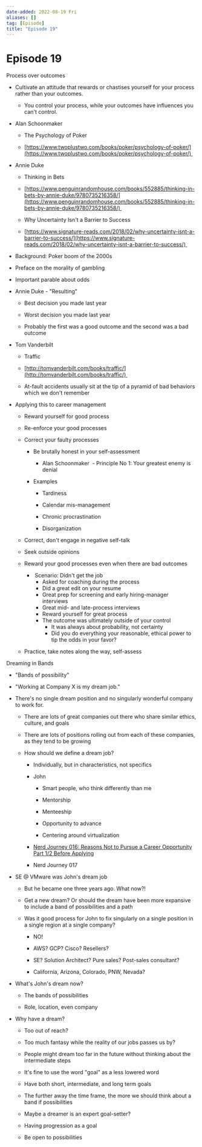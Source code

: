 ```yaml
---
date-added: 2022-08-19 Fri
aliases: []
tag: [Episode]
title: "Episode 19"
---
```


# Episode 19

Process over outcomes 

-   Cultivate an attitude that rewards or chastises yourself for your process rather than your outcomes. 
    
    -   You control your process, while your outcomes have influences you can't control. 
        
-   Alan Schoonmaker 
    
    -   The Psychology of Poker 
        
    -   [https://www.twoplustwo.com/books/poker/psychology-of-poker/](https://www.twoplustwo.com/books/poker/psychology-of-poker/) 
        
-   Annie Duke 
    
    -   Thinking in Bets 
        
    -   [https://www.penguinrandomhouse.com/books/552885/thinking-in-bets-by-annie-duke/9780735216358/](https://www.penguinrandomhouse.com/books/552885/thinking-in-bets-by-annie-duke/9780735216358/) 
        
    -   Why Uncertainty Isn't a Barrier to Success 
        
    -   [https://www.signature-reads.com/2018/02/why-uncertainty-isnt-a-barrier-to-success/](https://www.signature-reads.com/2018/02/why-uncertainty-isnt-a-barrier-to-success/) 
        
-   Background: Poker boom of the 2000s 
    
-   Preface on the morality of gambling 
    
-   Important parable about odds 
    
-   Annie Duke - "Resulting" 
    
    -   Best decision you made last year 
        
    -   Worst decision you made last year 
        
    -   Probably the first was a good outcome and the second was a bad outcome 
        
-   Tom Vanderbilt 
    
    -   Traffic 
        
    -   [http://tomvanderbilt.com/books/traffic/](http://tomvanderbilt.com/books/traffic/) 
        
    -   At-fault accidents usually sit at the tip of a pyramid of bad behaviors which we don't remember 
        
-   Applying this to career management 
    
    -   Reward yourself for good process 
        
    -   Re-enforce your good processes 
        
    -   Correct your faulty processes 
        
        -   Be brutally honest in your self-assessment 
            
            -   Alan Schoonmaker  - Principle No 1: Your greatest enemy is denial 
                
        -   Examples 
            
            -   Tardiness 
                
            -   Calendar mis-management 
                
            -   Chronic procrastination 
                
            -   Disorganization 
                
    -   Correct, don't engage in negative self-talk 
        
    -   Seek outside opinions 
        
    -   Reward your good processes even when there are bad outcomes 
        
        -    Scenario: Didn't get the job 
            - Asked for coaching during the process 
            - Did a great edit on your resume 
            - Great prep for screening and early hiring-manager interviews 
            - Great mid- and late-process interviews
            - Reward yourself for great process
            - The outcome was ultimately outside of your control
                -   It was always about probability, not certainty 
                -   Did you do everything your reasonable, ethical power to tip the odds in your favor? 
    
    -   Practice, take notes along the way, self-assess 
        

Dreaming in Bands 

-   "Bands of possibility" 
    
-   "Working at Company X is my dream job." 
    
-   There's no single dream position and no singularly wonderful company to work for. 
    
    -   There are lots of great companies out there who share similar ethics, culture, and goals 
        
    -   There are lots of positions rolling out from each of these companies, as they tend to be growing 
        
    -   How should we define a dream job? 
        
        -   Individually, but in characteristics, not specifics 
            
        -   John 
            
            -   Smart people, who think differently than me 
                
            -   Mentorship 
                
            -   Menteeship 
                
            -   Opportunity to advance 
                
            -   Centering around virtualization 
                
        -   [Nerd Journey 016: Reasons Not to Pursue a Career Opportunity Part 1/2 Before Applying](http://nerd-journey.com/nerd-journey-016-reasons-not-to-pursue-a-career-opportunity-1-before-applying/) 
            
        -   Nerd Journey 017 
            
-   SE @ VMware was John's dream job 
    
    -   But he became one three years ago. What now?! 
        
    -   Get a new dream? Or should the dream have been more expansive to include a band of possibilities and a path 
        
    -   Was it good process for John to fix singularly on a single position in a single region at a single company? 
        
        -   NO! 
            
        -   AWS? GCP? Cisco? Resellers? 
            
        -   SE? Solution Architect? Pure sales? Post-sales consultant? 
            
        -   California, Arizona, Colorado, PNW, Nevada? 
            
-   What's John's dream now? 
    
    -   The bands of possibilities 
        
    -   Role, location, even company 
        
-   Why have a dream? 
    
    -   Too out of reach? 
        
    -   Too much fantasy while the reality of our jobs passes us by? 
        
    -   People might dream too far in the future without thinking about the intermediate steps 
        
    -   It's fine to use the word "goal" as a less lowered word 
        
    -   Have both short, intermediate, and long term goals 
        
    -   The further away the time frame, the more we should think about a band if possibilities 
        
    -   Maybe a dreamer is an expert goal-setter? 
        
    -   Having progression as a goal 
        
    -   Be open to possibilities
